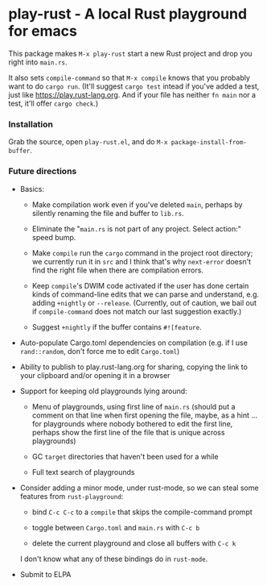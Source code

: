 # play-rust - A local Rust playground for emacs

This package makes `M-x play-rust` start a new Rust project and drop you right
into `main.rs`.

It also sets `compile-command` so that `M-x compile` knows that you probably
want to do `cargo run`. (It'll suggest `cargo test` intead if you've added a
test, just like <https://play.rust-lang.org>. And if your file has neither `fn
main` nor a test, it'll offer `cargo check`.)


### Installation

Grab the source, open `play-rust.el`, and do `M-x package-install-from-buffer`.

### Future directions

*   Basics:

    *   Make compilation work even if you've deleted `main`, perhaps by
        silently renaming the file and buffer to `lib.rs`.

    *   Eliminate the "`main.rs` is not part of any project. Select action:"
        speed bump.

    *   Make `compile` run the `cargo` command in the project root directory;
        we currently run it in `src` and I think that's why `next-error`
        doesn't find the right file when there are compilation errors.

    *   Keep `compile`'s DWIM code activated if the user has done certain kinds
        of command-line edits that we can parse and understand, e.g. adding
        `+nightly` or `--release`. (Currently, out of caution, we bail out if
        `compile-command` does not match our last suggestion exactly.)

    *   Suggest `+nightly` if the buffer contains `#![feature`.

*   Auto-populate Cargo.toml dependencies on compilation (e.g. if I use
    `rand::random`, don't force me to edit `Cargo.toml`)

*   Ability to publish to play.rust-lang.org for sharing,
    copying the link to your clipboard and/or opening it in a browser

*   Support for keeping old playgrounds lying around:

    *   Menu of playgrounds, using first line of `main.rs` (should put a
        comment on that line when first opening the file, maybe, as a hint ...
        for playgrounds where nobody bothered to edit the first line, perhaps
        show the first line of the file that is unique across playgrounds)

    *   GC `target` directories that haven't been used for a while

    *   Full text search of playgrounds

*   Consider adding a minor mode, under rust-mode, so we can steal some
    features from `rust-playground`:

    - bind `C-c C-c` to a `compile` that skips the compile-command prompt

    - toggle between `Cargo.toml` and `main.rs` with `C-c b`

    - delete the current playground and close all buffers with `C-c k`

    I don't know what any of these bindings do in `rust-mode`.

*   Submit to ELPA
